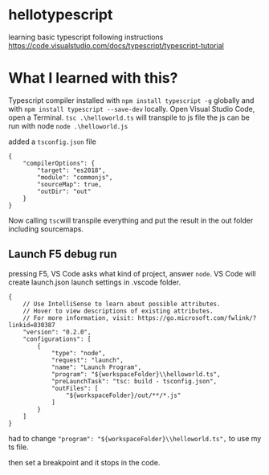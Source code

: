 # hellotypescript
learning basic typescript following instructions https://code.visualstudio.com/docs/typescript/typescript-tutorial

# What I learned with this?
Typescript compiler installed with `npm install typescript -g` globally and with `npm install typescript --save-dev` locally.
Open Visual Studio Code, open a Terminal.
`tsc .\helloworld.ts` will transpile to js file
the js can be run with node `node .\helloworld.js`

added a `tsconfig.json` file

```
{
    "compilerOptions": {
        "target": "es2018",
        "module": "commonjs",
        "sourceMap": true,
        "outDir": "out"
    }
}
```
Now calling `tsc`will transpile everything and put the result in the out folder including sourcemaps.

## Launch F5 debug run
pressing F5, VS Code asks what kind of project, answer `node`. VS Code will create launch.json launch settings in .vscode folder.

```
{
    // Use IntelliSense to learn about possible attributes.
    // Hover to view descriptions of existing attributes.
    // For more information, visit: https://go.microsoft.com/fwlink/?linkid=830387
    "version": "0.2.0",
    "configurations": [
        {
            "type": "node",
            "request": "launch",
            "name": "Launch Program",
            "program": "${workspaceFolder}\\helloworld.ts",
            "preLaunchTask": "tsc: build - tsconfig.json",
            "outFiles": [
                "${workspaceFolder}/out/**/*.js"
            ]
        }
    ]
}
```
had to change `"program": "${workspaceFolder}\\helloworld.ts",` to use my ts file.

then set a breakpoint and it stops in the code.


